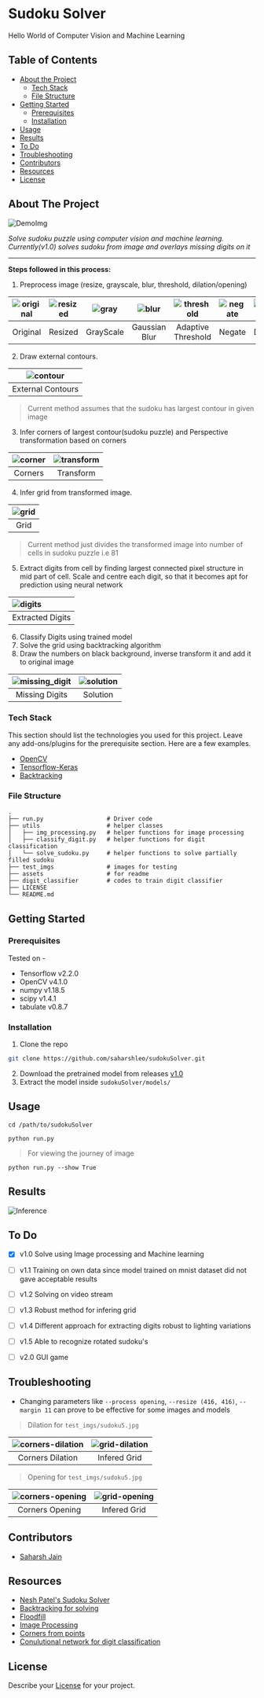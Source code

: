 # Sudoku Solver
Hello World of Computer Vision and Machine Learning   

<!-- TABLE OF CONTENTS -->
## Table of Contents

* [About the Project](#about-the-project)
  * [Tech Stack](#tech-stack)
  * [File Structure](#file-structure)
* [Getting Started](#getting-started)
  * [Prerequisites](#prerequisites)
  * [Installation](#installation)
* [Usage](#usage)
* [Results](#results)
* [To Do](#to-do)
* [Troubleshooting](#troubleshooting)
* [Contributors](#contributors)
* [Resources](#resources)
* [License](#license)


<!-- ABOUT THE PROJECT -->
## About The Project 
![DemoImg](https://github.com/saharshleo/sudokuSolver/blob/master/assets/demo.png)

_Solve sudoku puzzle using computer vision and machine learning. Currently(v1.0) solves sudoku from image and overlays missing digits on it_  
***
**Steps followed in this process:**
1. Preprocess image (resize, grayscale, blur, threshold, dilation/opening)  

|![original](https://github.com/saharshleo/sudokuSolver/blob/master/test_imgs/sudoku9.png)|![resized](https://github.com/saharshleo/sudokuSolver/blob/master/assets/resized_image.png)|![gray](https://github.com/saharshleo/sudokuSolver/blob/master/assets/gray.png)|![blur](https://github.com/saharshleo/sudokuSolver/blob/master/assets/blur.png)|![threshold](https://github.com/saharshleo/sudokuSolver/blob/master/assets/threshold.png)|![negate](https://github.com/saharshleo/sudokuSolver/blob/master/assets/negate.png)|![dilate](https://github.com/saharshleo/sudokuSolver/blob/master/assets/processed_img.png)|
|:---:|:---:|:---:|:---:|:---:|:---:|:---:|
|Original|Resized|GrayScale|Gaussian Blur|Adaptive Threshold|Negate|Dilation|  

2. Draw external contours.  

|![contour](https://github.com/saharshleo/sudokuSolver/blob/master/assets/external_contours.png)|
|:---:|
|External Contours|  
> Current method assumes that the sudoku has largest contour in given image  

3. Infer corners of largest contour(sudoku puzzle) and Perspective transformation based on corners

|![corner](https://github.com/saharshleo/sudokuSolver/blob/master/assets/corners.png)|![transform](https://github.com/saharshleo/sudokuSolver/blob/master/assets/warped_resized.png)|
|:---:|:---:|
|Corners|Transform|

4. Infer grid from transformed image. 

|![grid](https://github.com/saharshleo/sudokuSolver/blob/master/assets/grid_img.png)|
|:---:|
|Grid|
> Current method just divides the transformed image into number of cells in sudoku puzzle i.e 81

5. Extract digits from cell by finding largest connected pixel structure in mid part of cell. 
Scale and centre each digit, so that it becomes apt for prediction using neural network 

|![digits](https://github.com/saharshleo/sudokuSolver/blob/master/assets/extracted_digits.png)|
|:---|
|Extracted Digits|

6. Classify Digits using trained model
7. Solve the grid using backtracking algorithm
8. Draw the numbers on black background, inverse transform it and add it to original image

|![missing_digit](https://github.com/saharshleo/sudokuSolver/blob/master/assets/digit_img.png)|![solution](https://github.com/saharshleo/sudokuSolver/blob/master/assets/final_img.png)|
|:---:|:---:|
|Missing Digits|Solution|

### Tech Stack
This section should list the technologies you used for this project. Leave any add-ons/plugins for the prerequisite section. Here are a few examples.
* [OpenCV](https://opencv.org/)
* [Tensorflow-Keras](https://www.tensorflow.org/guide/keras/sequential_model)  
* [Backtracking](https://www.geeksforgeeks.org/backtracking-algorithms/)

### File Structure
    .
    ├── run.py                  # Driver code
    ├── utils                   # helper classes
    │   ├── img_processing.py   # helper functions for image processing
    │   ├── classify_digit.py   # helper functions for digit classification
    │   └── solve_sudoku.py     # helper functions to solve partially filled sudoku
    ├── test_imgs               # images for testing
    ├── assets                  # for readme
    ├── digit_classifier        # codes to train digit classifier
    ├── LICENSE
    └── README.md 
    
<!-- GETTING STARTED -->
## Getting Started

### Prerequisites 
Tested on - 
* Tensorflow v2.2.0
* OpenCV v4.1.0
* numpy v1.18.5
* scipy v1.4.1
* tabulate v0.8.7

### Installation
1. Clone the repo
```sh
git clone https://github.com/saharshleo/sudokuSolver.git
```
2. Download the pretrained model from releases [v1.0](https://github.com/saharshleo/sudokuSolver/releases/tag/v1.0)
3. Extract the model inside `sudokuSolver/models/`


<!-- USAGE EXAMPLES -->
## Usage
```
cd /path/to/sudokuSolver
```

```
python run.py
```
> For viewing the journey of image
```
python run.py --show True
```


<!-- RESULTS -->
## Results
 
![**Inference**](https://github.com/saharshleo/sudokuSolver/blob/master/assets/demo2.png)    


<!-- TO DO -->
## To Do
- [x] v1.0 Solve using Image processing and Machine learning
- [ ] v1.1 Training on own data since model trained on mnist dataset did not gave acceptable results
- [ ] v1.2 Solving on video stream
- [ ] v1.3 Robust method for infering grid
- [ ] v1.4 Different approach for extracting digits robust to lighting variations
- [ ] v1.5 Able to recognize rotated sudoku's
- [ ] v2.0 GUI game  


<!-- TROUBLESHOOTING -->
## Troubleshooting
* Changing parameters like `--process opening`, `--resize (416, 416)`, `--margin 11` can prove to be effective for some images and models  
> Dilation for `test_imgs/sudoku5.jpg`

|![corners-dilation](https://github.com/saharshleo/sudokuSolver/blob/master/assets/corners_dilation_sudoku5.png)|![grid-dilation](https://github.com/saharshleo/sudokuSolver/blob/master/assets/grid_img_dilation_sudoku5.png)|
|:---:|:---:|
|Corners Dilation|Infered Grid|  

> Opening for `test_imgs/sudoku5.jpg`

|![corners-opening](https://github.com/saharshleo/sudokuSolver/blob/master/assets/corners_opening_sudoku5.png)|![grid-opening](https://github.com/saharshleo/sudokuSolver/blob/master/assets/grid_img_opening_sudoku5.png)|
|:---:|:---:|
|Corners Opening|Infered Grid|  


<!-- CONTRIBUTORS -->
## Contributors
* [Saharsh Jain](https://github.com/saharshleo)


<!-- RESOURCES -->
## Resources  
* [Nesh Patel's Sudoku Solver](https://medium.com/@neshpatel/solving-sudoku-part-ii-9a7019d196a2) 
* [Backtracking for solving](https://www.geeksforgeeks.org/sudoku-backtracking-7/)
* [Floodfill](https://medium.com/@elvisdias/introduction-to-opencv-with-python-i-9fc72082f230)
* [Image Processing](https://opencv-python-tutroals.readthedocs.io/en/latest/py_tutorials/py_imgproc/py_table_of_contents_imgproc/py_table_of_contents_imgproc.html)
* [Corners from points](https://www.pyimagesearch.com/2016/03/21/ordering-coordinates-clockwise-with-python-and-opencv/)
* [Conulutional network for digit classification](https://www.kaggle.com/dingli/digits-recognition-with-cnn-keras)


<!-- LICENSE -->
## License
Describe your [License](LICENSE) for your project. 


